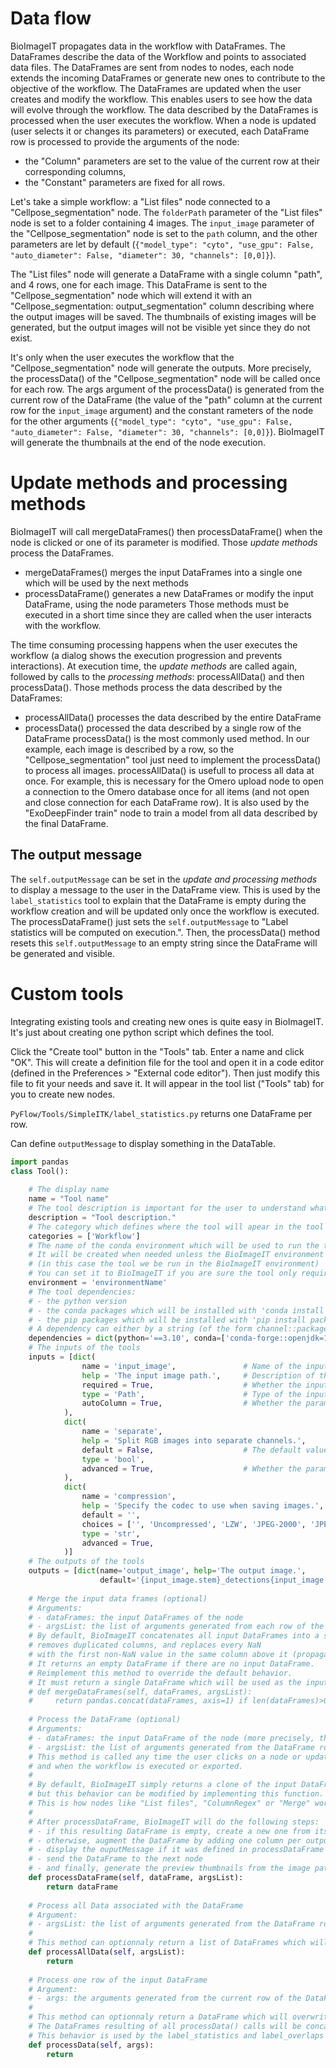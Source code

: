 # Data flow

BioImageIT propagates data in the workflow with DataFrames. The DataFrames describe the data of the Workflow and points to associated data files.
The DataFrames are sent from nodes to nodes, each node extends the incoming DataFrames or generate new ones to contribute to the objective of the workflow.
The DataFrames are updated when the user creates and modify the workflow. This enables users to see how the data will evolve through the workflow. 
The data described by the DataFrames is processed when the user executes the workflow.
When a node is updated (user selects it or changes its parameters) or executed, each DataFrame row is processed to provide the arguments of the node:
- the "Column" parameters are set to the value of the current row at their corresponding columns,
- the "Constant" parameters are fixed for all rows.

Let's take a simple workflow: a "List files" node connected to a "Cellpose_segmentation" node.
The `folderPath` parameter of the "List files" node is set to a folder containing 4 images. The `input_image` parameter of the "Cellpose_segmentation" node is set to the `path` column, and the other parameters are let by default (`{"model_type": "cyto", "use_gpu": False, "auto_diameter": False, "diameter": 30, "channels": [0,0]}`).

The "List files" node will generate a DataFrame with a single column "path", and 4 rows, one for each image.
This DataFrame is sent to the "Cellpose_segmentation" node which will extend it with an "Cellpose_segmentation: output_segmentation" column 
describing where the output images will be saved.
The thumbnails of existing images will be generated, but the output images will not be visible yet since they do not exist.

It's only when the user executes the workflow that the "Cellpose_segmentation" node will generate the outputs. 
More precisely, the processData() of the "Cellpose_segmentation" node will be called once for each row.
The args argument of the processData() is generated from the current row of the DataFrame (the value of the "path" column at the current row for the `input_image` argument) and the constant rameters of the node for the other arguments (`{"model_type": "cyto", "use_gpu": False, "auto_diameter": False, "diameter": 30, "channels": [0,0]}`).
BioImageIT will generate the thumbnails at the end of the node execution.

# Update methods and processing methods

BioImageIT will call mergeDataFrames() then processDataFrame() when the node is clicked or one of its parameter is modified.
Those *update methods* process the DataFrames.
- mergeDataFrames() merges the input DataFrames into a single one which will be used by the next methods
- processDataFrame() generates a new DataFrames or modify the input DataFrame, using the node parameters
Those methods must be executed in a short time since they are called when the user interacts with the workflow.

The time consuming processing happens when the user executes the workflow (a dialog shows the execution progression and prevents interactions).
At execution time, the *update methods* are called again, followed by calls to the *processing methods*: processAllData() and then processData(). 
Those methods process the data described by the DataFrames:
- processAllData() processes the data described by the entire DataFrame
- processData() processed the data described by a single row of the DataFrame
processData() is the most commonly used method. 
In our example, each image is described by a row, so the "Cellpose_segmentation" tool just need to implement the processData() to process all images.
processAllData() is usefull to process all data at once. 
For example, this is necessary for the Omero upload node to open a connection to the Omero database once for all items (and not open and close connection for each DataFrame row). It is also used by the "ExoDeepFinder train" node to train a model from all data described by the final DataFrame.

## The output message

The `self.outputMessage` can be set in the *update and processing methods* to display a message to the user in the DataFrame view. This is used by the `label_statistics` tool to explain that the DataFrame is empty during the workflow creation and will be updated only once the workflow is executed. The processDataFrame() just sets the `self.outputMessage` to "Label statistics will be computed on execution.". Then, the processData() method resets this `self.outputMessage` to an empty string since the DataFrame will be generated and visible.

# Custom tools

Integrating existing tools and creating new ones is quite easy in BioImageIT. It's just about creating one python script which defines the tool.

Click the "Create tool" button in the "Tools" tab. Enter a name and click "OK". This will create a definition file for the tool and open it in a code editor (defined in the Preferences > "External code editor"). Then just modify this file to fit your needs and save it. It will appear in the tool list ("Tools" tab) for you to create new nodes.

`PyFlow/Tools/SimpleITK/label_statistics.py` returns one DataFrame per row.

Can define `outputMessage` to display something in the DataTable.

```python
import pandas
class Tool():
    
    # The display name
    name = "Tool name"
    # The tool description is important for the user to understand what the tool does
    description = "Tool description."
    # The category which defines where the tool will apear in the tool library (the Tools tab)
    categories = ['Workflow']
    # The name of the conda environment which will be used to run the tool
    # It will be created when needed unless the BioImageIT environment does not satisfy the requirements 
    # (in this case the tool we be run in the BioImageIT environment)
    # You can set it to BioImageIT if you are sure the tool only requires packages installed with BioImageIT 
    environment = 'environmentName'
    # The tool dependencies:
    # - the python version
    # - the conda packages which will be installed with 'conda install packageName'
    # - the pip packages which will be installed with 'pip install packageName'
    # A dependency can either by a string (of the form channel::packageName==version.nuber, channel and version.number being optional, version.number being very much encouraged) or a dictionnary with the attributes `name`, `platforms`, `optional`, `dependencies` as defined in the [Wetlands dependencies documentation](https://arthursw.github.io/wetlands/latest/dependencies/)
    dependencies = dict(python='==3.10', conda=['conda-forge::openjdk=11'], pip=['numpy==2.2'])
    # The inputs of the tools
    inputs = [dict(
                name = 'input_image',               # Name of the input
                help = 'The input image path.',     # Description of the input which appears as a tooltip
                required = True,                    # Whether the input is required to execute the tool
                type = 'Path',                      # Type of the input, can be 'Path', 'bool', 'str', 'int', 'float' (as the Python types)
                autoColumn = True,                  # Whether the parameter is automatically assigned to a column of the input dataFrame
            ),
            dict(
                name = 'separate',
                help = 'Split RGB images into separate channels.',
                default = False,                    # The default value of the input
                type = 'bool',
                advanced = True,                    # Whether the parameter appears in the default input tab or advanced tab
            ),
            dict(
                name = 'compression',
                help = 'Specify the codec to use when saving images.',
                default = '',
                choices = ['', 'Uncompressed', 'LZW', 'JPEG-2000', 'JPEG-2000 Lossy', 'JPEG', 'zlib'],  # The possible values for the parameter. This will create a dropdown menu in the GUI
                type = 'str',
                advanced = True,
            )]
    # The outputs of the tools
    outputs = [dict(name='output_image', help='The output image.', 
                    default='{input_image.stem}_detections{input_image.exts}', type='Path')]
    
    # Merge the input data frames (optional)
    # Arguments:
    # - dataFrames: the input DataFrames of the node
    # - argsList: the list of arguments generated from each row of the DataFrame (each DataFrame row is converted to a list of arguments for the node)
    # By default, BioImageIT concatenates all input DataFrames into a single one, 
    # removes duplicated columns, and replaces every NaN 
    # with the first non-NaN value in the same column above it (propagates last valid observation forward to next valid).
    # It returns an empty DataFrame if there are no input DataFrame.
    # Reimplement this method to override the default behavior.
    # It must return a single DataFrame which will be used as the input DataFrame for the next methods
    # def mergeDataFrames(self, dataFrames, argsList):
    #     return pandas.concat(dataFrames, axis=1) if len(dataFrames)>0 else return pandas.DataFrame() # (simplified) example implementation
    
    # Process the DataFrame (optional)
    # Arguments:
    # - dataFrames: the input DataFrame of the node (more precisely, the output of the mergeDataFrames() method)
    # - argsList: the list of arguments generated from the DataFrame rows (and constant node parameters)
    # This method is called any time the user clicks on a node or updates its parameter
    # and when the workflow is executed or exported.
    # 
    # By default, BioImageIT simply returns a clone of the input DataFrame, 
    # but this behavior can be modified by implementing this function.
    # This is how nodes like "List files", "ColumnRegex" or "Merge" work: they modify the input DataFrame(s) or generate a new one
    # 
    # After processDataFrame, BioImageIT will do the following steps:
    # - if this resulting DataFrame is empty, create a new one from its input parameters
    # - otherwise, augment the DataFrame by adding one column per output
    # - display the ouputMessage if it was defined in processDataFrame
    # - send the DataFrame to the next node
    # - and finally, generate the preview thumbnails from the image paths in the DataFrame (if any)
    def processDataFrame(self, dataFrame, argsList):
        return dataFrame
    
    # Process all Data associated with the DataFrame
    # Argument:
    # - argsList: the list of arguments generated from the DataFrame rows (and constant node parameters)
    # 
    # This method can optionnaly return a list of DataFrames which will be concatenated and sent to the node output after execution.
    def processAllData(self, argsList):
        return 
    
    # Process one row of the input DataFrame
    # Argument:
    # - args: the arguments generated from the current row of the DataFrame (and constant node parameters)
    #
    # This method can optionnaly return a DataFrame which will overwrite the DataFrame returned by processAllData() for the current row.
    # The DataFrames resulting of all processData() calls will be concatenated and sent to the node output after execution. 
    # This behavior is used by the label_statistics and label_overlaps nodes.
    def processData(self, args):
        return
    

```